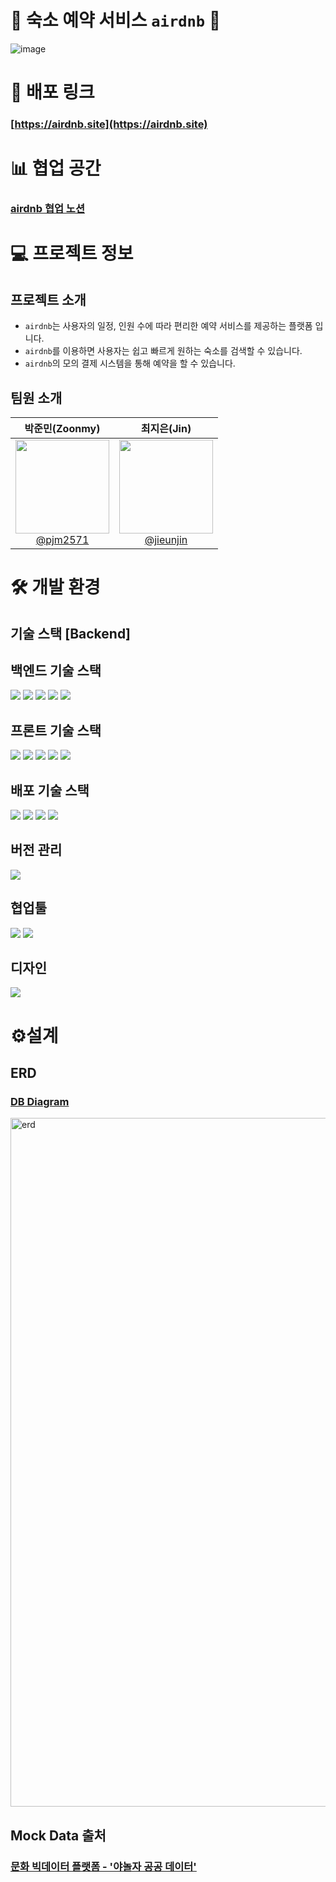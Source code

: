 🏡 숙소 예약 서비스 `airdnb`  🛌 
===

![image](https://github.com/codesquad-masters2024-team10/be-airdnb/assets/97939207/1169a2c3-fe54-4e7a-87ab-f2fc8d0761c7)

# 🔗 배포 링크
### [https://airdnb.site](https://airdnb.site)

# 📊 협업 공간
### [airdnb 협업 노션](https://profuse-aftershave-ac6.notion.site/57b7668673744152bdbadb653e736996?v=fb38ddd91ed14797a057da414747e57c&pvs=4)



# 💻 프로젝트 정보

## 프로젝트 소개
- `airdnb`는 사용자의 일정, 인원 수에 따라 편리한 예약 서비스를 제공하는 플랫폼 입니다.
- `airdnb`를 이용하면 사용자는 쉽고 빠르게 원하는 숙소를 검색할 수 있습니다.
- `airdnb`의 모의 결제 시스템을 통해 예약을 할 수 있습니다.

## 팀원 소개
<table>
<thead>
<tr>
<th align="center"><strong>박준민(Zoonmy)</strong></th>
<th align="center"><strong>최지은(Jin)</strong></th>
</tr>
</thead>
<tbody>
<tr>
<td align="center"><a href="https://github.com/pjm2571"><img src="https://avatars.githubusercontent.com/u/97939207?v=4" height="150" width="150" style="max-width: 100%;"> <br> @pjm2571</a></td>
<td align="center"><a href="https://github.com/jieunjin"><img src="https://avatars.githubusercontent.com/u/140429591?v=4" height="150" width="150" style="max-width: 100%;"> <br> @jieunjin</a></td>
</tr>
</tbody>
</table>

# 🛠️ 개발 환경
## 기술 스택 [Backend]

<h2>백엔드 기술 스택</h2>
<img src="https://img.shields.io/badge/springboot-6DB33F?style=for-the-badge&logo=springboot&logoColor=white">
<img src="https://img.shields.io/badge/java-007396?style=for-the-badge&logo=java&logoColor=white">
<img src="https://img.shields.io/badge/mysql-4479A1?style=for-the-badge&logo=mysql&logoColor=white">
<img src="https://img.shields.io/badge/jpa%20%26%20queryDSL-6DB33F?style=for-the-badge&logo=hibernate&logoColor=white">
<img src="https://img.shields.io/badge/spring%20security-6DB33F?style=for-the-badge&logo=springsecurity&logoColor=white">

<h2>프론트 기술 스택</h2>
<img src="https://img.shields.io/badge/svelte-FF3E00?style=for-the-badge&logo=svelte&logoColor=white">
<img src="https://img.shields.io/badge/tailwind%20css-38B2AC?style=for-the-badge&logo=tailwind-css&logoColor=white">
<img src="https://img.shields.io/badge/javascript-F7DF1E?style=for-the-badge&logo=javascript&logoColor=black">
<img src="https://img.shields.io/badge/Portone-000000?style=for-the-badge&logo=none&logoColor=white">
<img src="https://img.shields.io/badge/kakao%20map-FFCD00?style=for-the-badge&logo=kakao&logoColor=black">


<h2>배포 기술 스택</h2>
<img src="https://img.shields.io/badge/aws_ec2-FF9900?style=for-the-badge&logo=amazonec2&logoColor=white">
<img src="https://img.shields.io/badge/nginx-009639?style=for-the-badge&logo=nginx&logoColor=white">
<img src="https://img.shields.io/badge/github%20actions-2088FF?style=for-the-badge&logo=githubactions&logoColor=white">
<img src="https://img.shields.io/badge/docker-2496ED?style=for-the-badge&logo=docker&logoColor=white">

<h2>버전 관리</h2>
<img src="https://img.shields.io/badge/github-181717?style=for-the-badge&logo=github&logoColor=white">
 </div>

<h2>협업툴</h2>
<img src="https://img.shields.io/badge/slack-4A154B?style=for-the-badge&logo=slack&logoColor=white">
<img src="https://img.shields.io/badge/notion-000000?style=for-the-badge&logo=notion&logoColor=white">

<h2>디자인</h2>
<img src="https://img.shields.io/badge/figma-F24E1E?style=for-the-badge&logo=figma&logoColor=white">

# ⚙️설계
## ERD
### [DB Diagram](https://dbdiagram.io/d/air_dnb-665d6e6db65d9338795523de)
<img width="1102" alt="erd" src="https://github.com/codesquad-masters2024-team10/be-airdnb/assets/97939207/9f712d3f-f231-4941-8a8d-e7cbc82bc97a">

## Mock Data 출처
### [문화 빅데이터 플랫폼 - '야놀자 공공 데이터'](https://www.bigdata-culture.kr/bigdata/user/data_market/agency/detail.do?id=yanolja_org)
